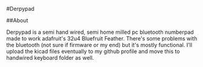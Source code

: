#Derpypad

##About

Derpypad is a semi hand wired, semi home milled pc bluetooth numberpad made to work
adafruit's 32u4 Bluefruit Feather. There's some problems with the bluetooth (not sure if firmware or my end) but it's mostly functional. I'll upload the kicad files eventually to my github profile
and move this to handwired keyboard folder as well.